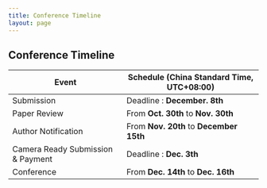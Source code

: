 ```yaml
---
title: Conference Timeline
layout: page
---
```


## Conference Timeline

| Event                             | Schedule (China Standard Time, UTC+08:00)
|-----------------------------------|-----------------------------------------
|Submission                         | Deadline : **December. 8th**
|Paper Review                       | From **Oct. 30th** to **Nov. 30th**
|Author Notification                | From **Nov. 20th** to **December 15th**
|Camera Ready Submission &  Payment | Deadline : **Dec. 3th**
|Conference                         | From **Dec. 14th** to **Dec. 16th**
